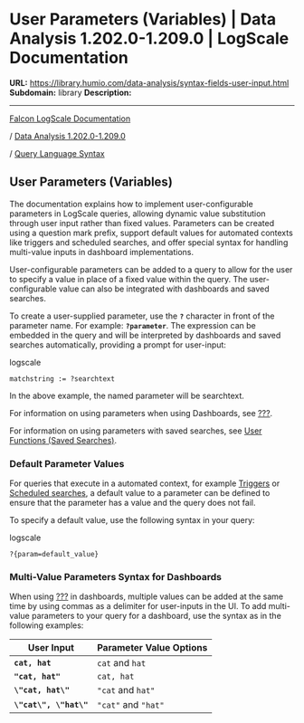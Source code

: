 # User Parameters (Variables) | Data Analysis 1.202.0-1.209.0 | LogScale Documentation

**URL:** https://library.humio.com/data-analysis/syntax-fields-user-input.html
**Subdomain:** library
**Description:** 

---

[Falcon LogScale Documentation](https://library.humio.com)

/ [Data Analysis 1.202.0-1.209.0](data-analysis-docs.html)

/ [Query Language Syntax](syntax.html)

## User Parameters (Variables)

The documentation explains how to implement user-configurable parameters in LogScale queries, allowing dynamic value substitution through user input rather than fixed values. Parameters can be created using a question mark prefix, support default values for automated contexts like triggers and scheduled searches, and offer special syntax for handling multi-value inputs in dashboard implementations. 

User-configurable parameters can be added to a query to allow for the user to specify a value in place of a fixed value within the query. The user-configurable value can also be integrated with dashboards and saved searches. 

To create a user-supplied parameter, use the **`?`** character in front of the parameter name. For example: **`?parameter`**. The expression can be embedded in the query and will be interpreted by dashboards and saved searches automatically, providing a prompt for user-input: 

logscale
    
    
    matchstring := ?searchtext

In the above example, the named parameter will be searchtext. 

For information on using parameters when using Dashboards, see [???](). 

For information on using parameters with saved searches, see [User Functions (Saved Searches)](syntax-function.html#syntax-function-user "User Functions \(Saved Searches\)"). 

### Default Parameter Values

For queries that execute in a automated context, for example [Triggers](automated-alerts.html "Triggers") or [Scheduled searches](automated-alerts.html#trigger_types-scheduled-searches), a default value to a parameter can be defined to ensure that the parameter has a value and the query does not fail. 

To specify a default value, use the following syntax in your query: 

logscale
    
    
    ?{param=default_value}

### Multi-Value Parameters Syntax for Dashboards

When using [???]() in dashboards, multiple values can be added at the same time by using commas as a delimiter for user-inputs in the UI. To add multi-value parameters to your query for a dashboard, use the syntax as in the following examples: 

User Input |  Parameter Value Options   
---|---  
**`cat, hat`** |  `cat` and `hat`  
**`"cat, hat"`** |  `cat, hat`  
**`\"cat, hat\"`** |  `"cat` and `hat"`  
**`\"cat\", \"hat\"`** |  `"cat"` and `"hat"`
